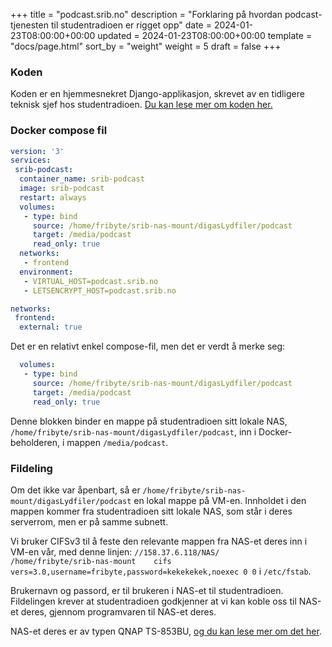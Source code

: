 +++
title = "podcast.srib.no"
description = "Forklaring på hvordan podcast-tjenesten til studentradioen er rigget opp"
date = 2024-01-23T08:00:00+00:00
updated = 2024-01-23T08:00:00+00:00
template = "docs/page.html"
sort_by = "weight"
weight = 5
draft = false
+++

### Koden

Koden er en hjemmesnekret Django-applikasjon, skrevet av en tidligere teknisk sjef hos studentradioen. [Du kan lese mer om koden her.](https://github.com/srib-dev/podkast.srib.no/blob/master/README.md)

### Docker compose fil

```yaml
version: '3'
services:
 srib-podcast:
  container_name: srib-podcast
  image: srib-podcast
  restart: always
  volumes:
   - type: bind
     source: /home/fribyte/srib-nas-mount/digasLydfiler/podcast
     target: /media/podcast
     read_only: true
  networks:
   - frontend
  environment:
   - VIRTUAL_HOST=podcast.srib.no
   - LETSENCRYPT_HOST=podcast.srib.no

networks:
 frontend:
  external: true
```

Det er en relativt enkel compose-fil, men det er verdt å merke seg:

```yaml
  volumes:
   - type: bind
     source: /home/fribyte/srib-nas-mount/digasLydfiler/podcast
     target: /media/podcast
     read_only: true
```

Denne blokken binder en mappe på studentradioen sitt lokale NAS, `/home/fribyte/srib-nas-mount/digasLydfiler/podcast`, inn i Docker-beholderen, i mappen `/media/podcast`.

### Fildeling

Om det ikke var åpenbart, så er `/home/fribyte/srib-nas-mount/digasLydfiler/podcast` en lokal mappe på VM-en. Innholdet i den mappen kommer fra studentradioen sitt lokale NAS, som står i deres serverrom, men er på samme subnett. 

Vi bruker CIFSv3 til å feste den relevante mappen fra NAS-et deres inn i VM-en vår, med denne linjen: `//158.37.6.118/NAS/     /home/fribyte/srib-nas-mount    cifs    vers=3.0,username=fribyte,password=kekekekek,noexec 0 0` i `/etc/fstab`.

Brukernavn og passord, er til brukeren i NAS-et til studentradioen. Fildelingen krever at studentradioen godkjenner at vi kan koble oss til NAS-et deres, gjennom programvaren til NAS-et deres.

NAS-et deres er av typen QNAP TS-853BU, [og du kan lese mer om det her](https://wiki.srib.no/docs/machines/servers/mimir/).